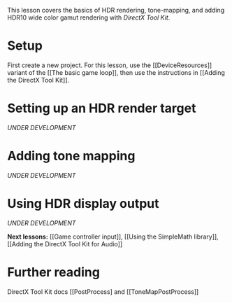 This lesson covers the basics of HDR rendering, tone-mapping, and adding HDR10 wide color gamut rendering with _DirectX Tool Kit_.

# Setup
First create a new project. For this lesson, use the [[DeviceResources]] variant of the [[The basic game loop]], then use the instructions in [[Adding the DirectX Tool Kit]].

# Setting up an HDR render target

*UNDER DEVELOPMENT*

# Adding tone mapping

*UNDER DEVELOPMENT*

# Using HDR display output

*UNDER DEVELOPMENT*

**Next lessons:** [[Game controller input]], [[Using the SimpleMath library]], [[Adding the DirectX Tool Kit for Audio]]

# Further reading 

DirectX Tool Kit docs [[PostProcess] and [[ToneMapPostProcess]]

